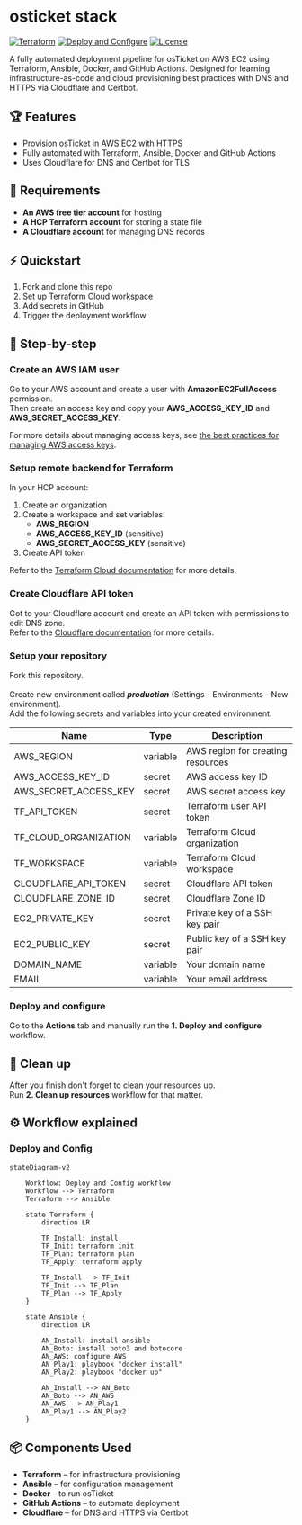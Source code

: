 # osticket stack

[![Terraform](https://img.shields.io/badge/Terraform-Cloud-blueviolet?logo=terraform)](https://terraform.io)
[![Deploy and Configure](https://github.com/bendarik/osticket-stack/actions/workflows/p1-deploy-and-configure.yml/badge.svg)](https://github.com/bendarik/osticket-stack/actions/workflows/p1-deploy-and-configure.yml)
[![License](https://img.shields.io/github/license/bendarik/osticket-stack)](LICENSE)

A fully automated deployment pipeline for osTicket on AWS EC2 using Terraform, Ansible, Docker, and GitHub Actions.
Designed for learning infrastructure-as-code and cloud provisioning best practices with DNS and HTTPS via Cloudflare and Certbot.

## :trophy: Features

- Provision osTicket in AWS EC2 with HTTPS
- Fully automated with Terraform, Ansible, Docker and GitHub Actions
- Uses Cloudflare for DNS and Certbot for TLS

## :briefcase: Requirements

- **An AWS free tier account** for hosting
- **A HCP Terraform account** for storing a state file
- **A Cloudflare account** for managing DNS records

## :zap: Quickstart

1. Fork and clone this repo
2. Set up Terraform Cloud workspace
3. Add secrets in GitHub
4. Trigger the deployment workflow

## :rocket: Step-by-step

### Create an AWS IAM user

Go to your AWS account and create a user with **AmazonEC2FullAccess** permission.<br/>
Then create an access key and copy your **AWS_ACCESS_KEY_ID** and **AWS_SECRET_ACCESS_KEY**.

For more details about managing access keys, see [the best practices for managing AWS access keys](https://docs.aws.amazon.com/IAM/latest/UserGuide/id_credentials_access-keys.html#securing_access-keys).

### Setup remote backend for Terraform

In your HCP account:
1. Create an organization
2. Create a workspace and set variables:
   - **AWS_REGION**
   - **AWS_ACCESS_KEY_ID** (sensitive)
   - **AWS_SECRET_ACCESS_KEY** (sensitive)
4. Create API token

Refer to the [Terraform Cloud documentation](https://developer.hashicorp.com/terraform/cloud-docs) for more details.

### Create Cloudflare API token

Got to your Cloudflare account and create an API token with permissions to edit DNS zone.<br/>
Refer to the [Cloudflare documentation](https://developers.cloudflare.com/fundamentals/api/get-started/create-token) for more details.

### Setup your repository

Fork this repository.<br/>
<br/>
Create new environment called **_production_** (Settings - Environments - New environment).<br/>
Add the following secrets and variables into your created environment.

| Name                   | Type       | Description                       |
| ---------------------- | ---------- | --------------------------------- |
| AWS_REGION             |  variable  | AWS region for creating resources |
| AWS_ACCESS_KEY_ID      |  secret    | AWS access key ID                 |
| AWS_SECRET_ACCESS_KEY  |  secret    | AWS secret access key             |
| TF_API_TOKEN           |  secret    | Terraform user API token          |
| TF_CLOUD_ORGANIZATION  |  variable  | Terraform Cloud organization      |
| TF_WORKSPACE           |  variable  | Terraform Cloud workspace         |
| CLOUDFLARE_API_TOKEN   |  secret    | Cloudflare API token              |
| CLOUDFLARE_ZONE_ID     |  secret    | Cloudflare Zone ID                |
| EC2_PRIVATE_KEY        |  secret    | Private key of a SSH key pair     |
| EC2_PUBLIC_KEY         |  secret    | Public key of a SSH key pair      |
| DOMAIN_NAME            |  variable  | Your domain name                  |
| EMAIL                  |  variable  | Your email address                |

### Deploy and configure

Go to the **Actions** tab and manually run the **1. Deploy and configure** workflow.

## :checkered_flag: Clean up

After you finish don't forget to clean your resources up.<br/>
Run **2. Clean up resources** workflow for that matter.

## :gear: Workflow explained

### Deploy and Config

```mermaid
stateDiagram-v2

    Workflow: Deploy and Config workflow
    Workflow --> Terraform
    Terraform --> Ansible

    state Terraform {
        direction LR

        TF_Install: install
        TF_Init: terraform init
        TF_Plan: terraform plan
        TF_Apply: terraform apply

        TF_Install --> TF_Init
        TF_Init --> TF_Plan
        TF_Plan --> TF_Apply
    }

    state Ansible {
        direction LR

        AN_Install: install ansible
        AN_Boto: install boto3 and botocore
        AN_AWS: configure AWS
        AN_Play1: playbook "docker install"
        AN_Play2: playbook "docker up"

        AN_Install --> AN_Boto
        AN_Boto --> AN_AWS
        AN_AWS --> AN_Play1
        AN_Play1 --> AN_Play2
    }
```

## :package: Components Used

- **Terraform** – for infrastructure provisioning
- **Ansible** – for configuration management
- **Docker** – to run osTicket
- **GitHub Actions** – to automate deployment
- **Cloudflare** – for DNS and HTTPS via Certbot
